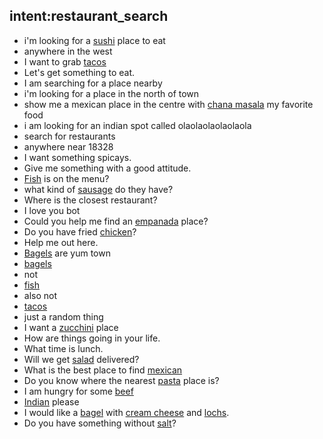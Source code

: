 <!-- No lookup table -->

## intent:restaurant_search
- i'm looking for a [sushi](food) place to eat
- anywhere in the west
- I want to grab [tacos](food)
- Let's get something to eat.
- I am searching for a place nearby
- i'm looking for a place in the north of town
- show me a mexican place in the centre with [chana masala](food) my favorite food
- i am looking for an indian spot called olaolaolaolaolaola
- search for restaurants
- anywhere near 18328
- I want something spicays.
- Give me something with a good attitude.
- [Fish](food) is on the menu?
- what kind of [sausage](food) do they have?
- Where is the closest restaurant?
- I love you bot
- Could you help me find an [empanada](food) place?
- Do you have fried [chicken](food)?
- Help me out here.
- [Bagels](food) are yum town
- [bagels](food)
- not
- [fish](food)
- also not
- [tacos](food)
- just a random thing
- I want a [zucchini](food) place
- How are things going in your life.
- What time is lunch.
- Will we get [salad](food) delivered?
- What is the best place to find [mexican](food)
- Do you know where the nearest [pasta](food) place is?
- I am hungry for some [beef](food)
- [Indian](food) please
- I would like a [bagel](food) with [cream cheese](food) and [lochs](food).
- Do you have something without [salt](food)?
